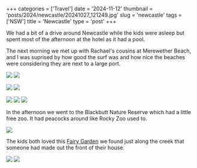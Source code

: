 +++
categories = ['Travel']
date = '2024-11-12'
thumbnail = 'posts/2024/newcastle/20241027_121249.jpg'
slug = 'newcastle'
tags = ['NSW']
title = 'Newcastle'
type = 'post'
+++

We had a bit of a drive around Newcastle while the kids were asleep but spent most of the afternoon at the hotel as it had a pool. 

The next morning we met up with Rachael's cousins at Merewether Beach, and I was suprised by how good the surf was and how nice the beaches were considering they are next to a large port.

![](20241027_102858.jpg) ![](20241027_103023.jpg) 


![](20241027_103559.jpg) ![](20241027_103638.jpg) 

![](20241027_103718.jpg) ![](20241027_111729.jpg) ![](20241027_121249.jpg)


In the afternoon we went to the Blackbutt Nature Reserve which had a little free zoo. It had peacocks around like Rocky Zoo used to.

![](20241027_154823.jpg) 

The kids both loved this [Fairy Garden](https://maps.app.goo.gl/93oZ4PaxCLva5Yqp6) we found just along the creek that someone had made out the front of their house.

![](20241027_161952.jpg) ![](20241027_163014.jpg)
